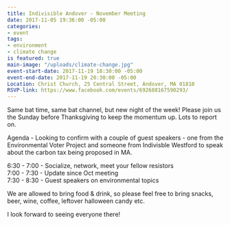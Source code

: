 ```yaml
---
title: Indivisible Andover - November Meeting
date: 2017-11-05 19:36:00 -05:00
categories:
- event
tags:
- environment
- climate change
is featured: true
main-image: "/uploads/climate-change.jpg"
event-start-date: 2017-11-19 18:30:00 -05:00
event-end-date: 2017-11-19 20:30:00 -05:00
Location: Christ Church, 25 Central Street, Andover, MA 01810
RSVP-link: https://www.facebook.com/events/692688167590293/
---
```


Same bat time, same bat channel, but new night of the week! Please join us the Sunday before Thanksgiving to keep the momentum up. Lots to report on. 

Agenda - Looking to confirm with a couple of guest speakers - one from the Environmental Voter Project and someone from Indivisble Westford to speak about the carbon tax being proposed in MA. 

6:30 - 7:00 - Socialize, network, meet your fellow resistors <BR>
7:00 - 7:30 - Update since Oct meeting <BR>
7:30 - 8:30 - Guest speakers on environmental topics

We are allowed to bring food & drink, so please feel free to bring snacks, beer, wine, coffee, leftover halloween candy etc. 

I look forward to seeing everyone there!